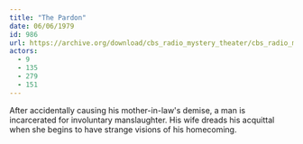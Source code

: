 ```yaml
---
title: "The Pardon"
date: 06/06/1979
id: 986
url: https://archive.org/download/cbs_radio_mystery_theater/cbs_radio_mystery_theater-0951-1000.zip/cbs_radio_mystery_theater-0951-1000%2Fcbsrmt_0986_the_pardon.mp3
actors:
  - 9
  - 135
  - 279
  - 151
---
```

After accidentally causing his mother-in-law's demise, a man is incarcerated for involuntary manslaughter. His wife dreads his acquittal when she begins to have strange visions of his homecoming.